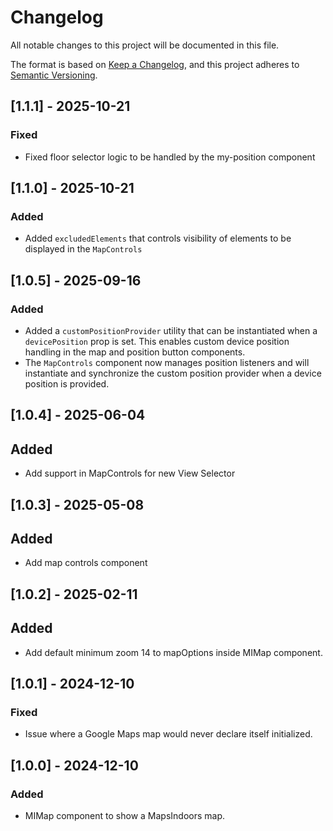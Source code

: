 # Changelog

All notable changes to this project will be documented in this file.

The format is based on [Keep a Changelog](https://keepachangelog.com/en/1.0.0/),
and this project adheres to [Semantic Versioning](https://semver.org/spec/v2.0.0.html).

## [1.1.1] - 2025-10-21

### Fixed

- Fixed floor selector logic to be handled by the my-position component

## [1.1.0] - 2025-10-21

### Added

- Added `excludedElements` that controls visibility of elements to be displayed in the `MapControls`

## [1.0.5] - 2025-09-16

### Added

- Added a `customPositionProvider` utility that can be instantiated when a `devicePosition` prop is set. This enables custom device position handling in the map and position button components.
- The `MapControls` component now manages position listeners and will instantiate and synchronize the custom position provider when a device position is provided.

## [1.0.4] - 2025-06-04

## Added

- Add support in MapControls for new View Selector

## [1.0.3] - 2025-05-08

## Added

- Add map controls component

## [1.0.2] - 2025-02-11

## Added

- Add default minimum zoom 14 to mapOptions inside MIMap component.

## [1.0.1] - 2024-12-10

### Fixed

- Issue where a Google Maps map would never declare itself initialized.

## [1.0.0] - 2024-12-10

### Added

- MIMap component to show a MapsIndoors map.
